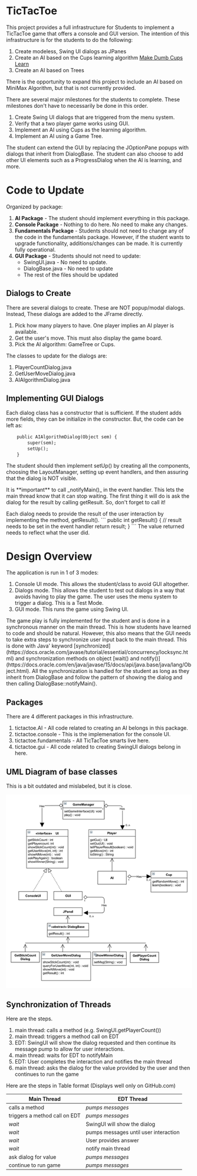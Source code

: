 # TicTacToe
This project provides a full infrastructure for Students to implement a TicTacToe game that offers a console and GUI version. The intention of this infrastructure is for the students to do the following:
1. Create modeless, Swing UI dialogs as JPanes
2. Create an AI based on the Cups learning algorithm [Make Dumb Cups Learn](https://youtu.be/AAQChJC2Rug) 
3. Create an AI based on Trees
<p>
There is the opportunity to expand this project to include an AI based on MiniMax Algorithm,
but that is not currently provided.


There are several major milestones for the students to complete. These milestones don't have to 
necessarily be done in this order.
1. Create Swing UI dialogs that are triggered from the menu system.
2. Verify that a two player game works using GUI.
3. Implement an AI using Cups as the learning algorithm.
4. Implement an AI using a Game Tree.
<p>
The student can extend the GUI by replacing the JOptionPane popups with dialogs that
inherit from DialogBase. The student can also choose to add other UI elements such
as a ProgressDialog when the AI is learning, and more.


# Code to Update
Organized by package:
1. **AI Package** - The student should implement everything in this package.
2. **Console Package** - Nothing to do here. No need to make any changes.
3. **Fundamentals Package** - Students should not need to change any of the code in the fundamentals package.
However, if the student wants to upgrade functionality, additions/changes can be made.
It is currently fully operational.
4. **GUI Package** - Students should not need to update:
	* SwingUI.java - No need to update.
	* DialogBase.java - No need to update
	* The rest of the files should be updated

## Dialogs to Create
There are several dialogs to create. These are NOT popup/modal dialogs. Instead,
These dialogs are added to the JFrame directly.

1. Pick how many players to have. One player implies an AI player is available.
2. Get the user's move. This must also display the game board.
3. Pick the AI algorithm: GameTree or Cups.

The classes to update for the dialogs are:
1. PlayerCountDialog.java
2. GetUserMoveDialog.java
3. AIAlgorithmDialog.java

## Implementing GUI Dialogs
Each dialog class has a constructor that is sufficient. If the student adds more fields,
they can be initialize in the constructor. But, the code can be left as:
```
    public AIAlgorithmDialog(Object sem) {
		super(sem);
		setUp();
	}
```
The student should then implement setUp() by creating all the components, choosing the
LayoutManager, setting up event handlers, and then assuring that the dialog is NOT visible.
<p>
It is **important** to call _notifyMain()_ in the event handler. This lets the main thread know
that it can stop waiting. The first thing it will do is ask the dialog for the result by
calling getResult. So, don't forget to call it!<p>
Each dialog needs to provide the result of the user interaction by implementing the
method, getResult().
```
    public int getResult() {
    	// result needs to be set in the event handler
		return result;
	}
```
The value returned needs to reflect what the user did.

# Design Overview
The application is run in 1 of 3 modes:
1. Console UI mode. This allows the student/class to avoid GUI altogether.
2. Dialogs mode. This allows the student to test out dialogs in a way that avoids
having to play the game. The user uses the menu system to trigger a dialog.
This is a Test Mode.
3. GUI mode. This runs the game using Swing UI.
<p>
The game play is fully implemented for the student and is done in a synchronous manner
on the main thread. This is how students have learned to code and should be natural.
However, this also means that the GUI needs to take extra steps to synchronize user
input back to the main thread. This is done with Java' keyword [synchronized](https://docs.oracle.com/javase/tutorial/essential/concurrency/locksync.html) and
synchronization methods on object [wait() and notify()](https://docs.oracle.com/en/java/javase/15/docs/api/java.base/java/lang/Object.html).
All the synchronization is handled for the student as long as they inherit from DialogBase
and follow the pattern of showing the dialog and then calling DialogBase::notifyMain().

## Packages
There are 4 different packages in this infrastructure.
1. tictactoe.AI - All code related to creating an AI belongs in this package.
2. tictactoe.console - This is the implemenation for the console UI.
3. tictactoe.fundamentals - All TicTacToe smarts live here. 
4. tictactoe.gui - All code related to creating SwingUI dialogs belong in here.

## UML Diagram of base classes
This is a bit outdated and mislabeled, but it is close.

![Image](UML%20TicTacToe.png)

## Synchronization of Threads
Here are the steps.
1. main thread: calls a method (e.g. SwingUI.getPlayerCount())
2. main thread: triggers a method call on EDT
3. EDT: SwingUI will show the dialog requested and then continue its
message pump to allow for user interactions.
4. main thread: waits for EDT to notifyMain
5. EDT: User completes the interaction and notifies the main thread
6. main thread: asks the dialog for the value provided by the user and
then continues to run the game
<p>
Here are the steps in Table format (Displays well only on GitHub.com)

Main Thread | EDT Thread
------------|-----------
calls a method | _pumps messages_
triggers a method call on EDT | _pumps messages_
_wait_ | SwingUI will show the dialog
_wait_ | pumps messages until user interaction
_wait_ | User provides answer
_wait_ | notify main thread
ask dialog for value | _pumps messages_
continue to run game | _pumps messages_
<p>




